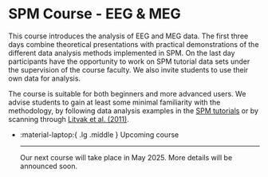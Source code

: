 # SPM Course - EEG & MEG

This course introduces the analysis of EEG and MEG data. The first three days combine theoretical presentations with practical demonstrations of the different data analysis methods implemented in SPM. On the last day participants have the opportunity to work on SPM tutorial data sets under the supervision of the course faculty. We also invite students to use their own data for analysis. 

The course is suitable for both beginners and more advanced users. We advise students to gain at least some minimal familiarity with the methodology, by following data analysis examples in the [SPM tutorials](../../tutorials/MEEG/index.md) or by scanning through [Litvak et al. (2011)](https://doi.org/10.1155/2011/852961).

<div class="grid cards" markdown>

- :material-laptop:{ .lg .middle } Upcoming course

    ---

    Our next course will take place in May 2025. More details will be announced soon. 
</div>
